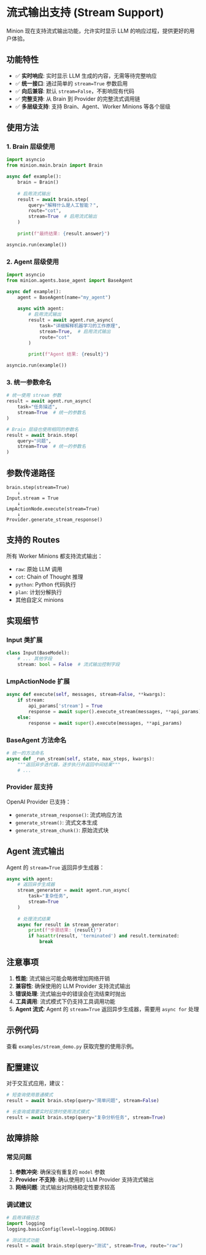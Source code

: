 # 流式输出支持 (Stream Support)

Minion 现在支持流式输出功能，允许实时显示 LLM 的响应过程，提供更好的用户体验。

## 功能特性

- ✅ **实时响应**: 实时显示 LLM 生成的内容，无需等待完整响应
- ✅ **统一接口**: 通过简单的 `stream=True` 参数启用
- ✅ **向后兼容**: 默认 `stream=False`，不影响现有代码
- ✅ **完整支持**: 从 Brain 到 Provider 的完整流式调用链
- ✅ **多层级支持**: 支持 Brain、Agent、Worker Minions 等各个层级

## 使用方法

### 1. Brain 层级使用

```python
import asyncio
from minion.main.brain import Brain

async def example():
    brain = Brain()
    
    # 启用流式输出
    result = await brain.step(
        query="解释什么是人工智能？",
        route="cot",
        stream=True  # 启用流式输出
    )
    
    print(f"最终结果: {result.answer}")

asyncio.run(example())
```

### 2. Agent 层级使用

```python
import asyncio
from minion.agents.base_agent import BaseAgent

async def example():
    agent = BaseAgent(name="my_agent")
    
    async with agent:
        # 启用流式输出
        result = await agent.run_async(
            task="详细解释机器学习的工作原理",
            stream=True,  # 启用流式输出
            route="cot"
        )
        
        print(f"Agent 结果: {result}")

asyncio.run(example())
```

### 3. 统一参数命名

```python
# 统一使用 stream 参数
result = await agent.run_async(
    task="任务描述", 
    stream=True  # 统一的参数名
)

# Brain 层级也使用相同的参数名
result = await brain.step(
    query="问题",
    stream=True  # 统一的参数名
)
```

## 参数传递路径

```
brain.step(stream=True) 
    ↓
Input.stream = True
    ↓  
LmpActionNode.execute(stream=True)
    ↓
Provider.generate_stream_response()
```

## 支持的 Routes

所有 Worker Minions 都支持流式输出：

- `raw`: 原始 LLM 调用
- `cot`: Chain of Thought 推理
- `python`: Python 代码执行
- `plan`: 计划分解执行
- 其他自定义 minions

## 实现细节

### Input 类扩展

```python
class Input(BaseModel):
    # ... 其他字段
    stream: bool = False  # 流式输出控制字段
```

### LmpActionNode 扩展

```python
async def execute(self, messages, stream=False, **kwargs):
    if stream:
        api_params['stream'] = True
        response = await super().execute_stream(messages, **api_params)
    else:
        response = await super().execute(messages, **api_params)
```

### BaseAgent 方法命名

```python
# 统一的方法命名
async def _run_stream(self, state, max_steps, kwargs):
    """返回异步迭代器，逐步执行并返回中间结果"""
    # ...
```

### Provider 层支持

OpenAI Provider 已支持：
- `generate_stream_response()`: 流式响应方法
- `generate_stream()`: 流式文本生成
- `generate_stream_chunk()`: 原始流式块

## Agent 流式输出

Agent 的 `stream=True` 返回异步生成器：

```python
async with agent:
    # 返回异步生成器
    stream_generator = await agent.run_async(
        task="复杂任务",
        stream=True
    )
    
    # 处理流式结果
    async for result in stream_generator:
        print(f"步骤结果: {result}")
        if hasattr(result, 'terminated') and result.terminated:
            break
```

## 注意事项

1. **性能**: 流式输出可能会略微增加网络开销
2. **兼容性**: 确保使用的 LLM Provider 支持流式输出
3. **错误处理**: 流式输出中的错误会在流结束时抛出
4. **工具调用**: 流式模式下仍支持工具调用功能
5. **Agent 流式**: Agent 的 `stream=True` 返回异步生成器，需要用 `async for` 处理

## 示例代码

查看 `examples/stream_demo.py` 获取完整的使用示例。

## 配置建议

对于交互式应用，建议：

```python
# 短查询使用普通模式
result = await brain.step(query="简单问题", stream=False)

# 长查询或需要实时反馈时使用流式模式  
result = await brain.step(query="复杂分析任务", stream=True)
```

## 故障排除

### 常见问题

1. **参数冲突**: 确保没有重复的 `model` 参数
2. **Provider 不支持**: 确认使用的 LLM Provider 支持流式输出
3. **网络问题**: 流式输出对网络稳定性要求较高

### 调试建议

```python
# 启用详细日志
import logging
logging.basicConfig(level=logging.DEBUG)

# 测试流式功能
result = await brain.step(query="测试", stream=True, route="raw")
```
